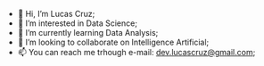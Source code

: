 - 👋 Hi, I’m Lucas Cruz;
- 👀 I’m interested in Data Science;
- 🌱 I’m currently learning Data Analysis;
- 💞️ I’m looking to collaborate on Intelligence Artificial;
- 📫 You can reach me trhough e-mail: dev.lucascruz@gmail.com;

<!---
devzurc/devzurc is a ✨ special ✨ repository because its `README.md` (this file) appears on your GitHub profile.
You can click the Preview link to take a look at your changes.
--->
